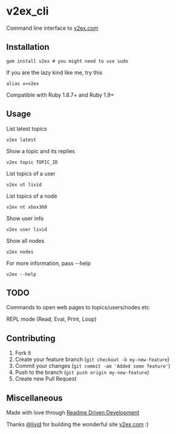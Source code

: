 # v2ex_cli

Command line interface to [v2ex.com](http://www.v2ex.com)

## Installation

    gem install v2ex # you might need to use sudo

If you are the lazy kind like me, try this

    alias v=v2ex

Compatible with Ruby 1.8.7+ and Ruby 1.9+

## Usage

List latest topics

    v2ex latest

Show a topic and its replies

    v2ex topic TOPIC_ID

List topics of a user

    v2ex ut livid

List topics of a node

    v2ex nt xbox360

Show user info

    v2ex user livid

Show all nodes

    v2ex nodes

For more information, pass --help

    v2ex --help

## TODO

Commands to open web pages to topics/users/nodes etc

REPL mode (Read, Eval, Print, Loop)

## Contributing

1. Fork it
2. Create your feature branch (`git checkout -b my-new-feature`)
3. Commit your changes (`git commit -am 'Added some feature'`)
4. Push to the branch (`git push origin my-new-feature`)
5. Create new Pull Request

## Miscellaneous

Made with love through [Readme Driven Development](http://tom.preston-werner.com/2010/08/23/readme-driven-development.html)

Thanks [@livid](https://github.com/livid) for building the wonderful site [v2ex.com](http://www.v2ex.com) :)

